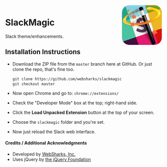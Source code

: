 <img src="images/icon-128.png" width="128" align="right" />

# SlackMagic

Slack theme/enhancements.

## Installation Instructions

- Download the ZIP file from the `master` branch here at GitHub.
  Or just clone the repo, that's fine too.

	```
	git clone https://github.com/websharks/slackmagic
	git checkout master
	```

- Now open Chrome and go to: `chrome://extensions/`
- Check the "Developer Mode" box at the top; right-hand side.
- Click the **Load Unpacked Extension** button at the top of your screen.
- Choose the `slackmagic` folder and you're set.
- Now just reload the Slack web interface.

#### Credits / Additional Acknowledgments

- Developed by [WebSharks, Inc.](http://www.websharks-inc.com/)
- Uses jQuery by [the jQuery Foundation](http://jquery.com/)